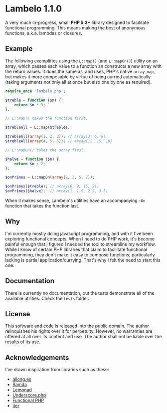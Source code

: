 
Lambelo 1.1.0
=============

A very much in-progress, small **PHP 5.3+** library designed to facilitate functional programming.
This means making the best of anonymous functions, a.k.a. lambdas or closures.


Example
-------

The following exemplifies using the `L::map()` (and `L::mapOn()`) utility on an array,
which passes each value to a function an constructs a new array with the return values.
It does the same as, and uses, PHP's native `array_map`, but makes it more composable by virtue of being curried automatically (taking arguments not only all at once but also one by one as required).

```php
require_once 'lambelo.php';

$treble = function ($n) {
	return $n * 3;
};

// L::map() takes the function first.

$trebleAll = L::map($treble);

$trebleAll(array(1, 2, 3)); // array(3, 6, 9)
$trebleAll(array(4, 5, 6)); // array(12, 15, 18)

// L::mapOn() takes the array first.

$halve = function ($n) {
	return $n / 2;
};

$onPrimes = L::mapOn(array(2, 3, 5, 7));

$onPrimes($treble); // array(6, 9, 15, 21)
$onPrimes($halve);  // array(1, 1.5, 2.5, 3.5)
```

When it makes sense, Lambelo's utilities have an accompanying `~On` function that takes the function last.


Why
---

I'm currently mostly doing javascript programming, and with it I've been exploring functional concepts.
When I need to do PHP work, it's become painful enough that I figured I needed the tool to streamline my workflow.
While I know of certain PHP libraries that claim to facilitate functional programming, they don't make it easy to compose functions;
particularly lacking is partial application/currying.
That's why I felt the need to start this one.


Documentation
-------------

There is currently no documentation, but the tests demonstrate all of the available utilities. Check the `tests` folder.


License
-------

This software and code is released into the public domain. The author relinquishes his rights over it for perpetuity. However, no warranties are offered at all over its content and use. The author shall not be liable over the results of its use.


Acknowledgements
----------------

I've drawn inspiration from libraries such as these:

* [allong.es](https://github.com/raganwald/allong.es)
* [Ramda](http://ramdajs.com/)
* [Lemonad](http://fogus.github.io/lemonad/)
* [Underscore.php](http://brianhaveri.github.io/Underscore.php/)
* [Functional PHP](https://github.com/lstrojny/functional-php)
* [iter](https://github.com/nikic/iter)
